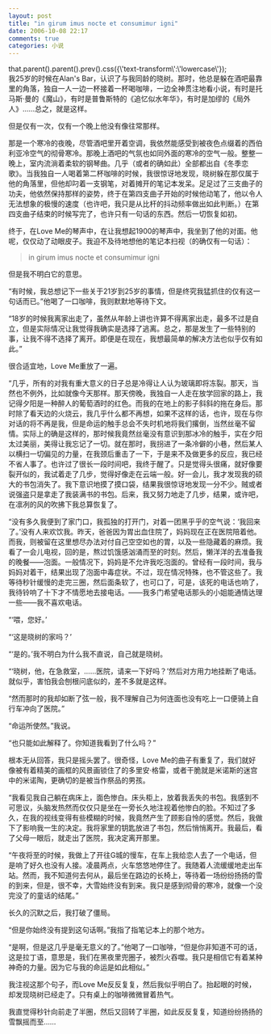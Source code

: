 ```yaml
---
layout: post
title: "in girum imus nocte et consumimur igni"
date: 2006-10-08 22:17
comments: true
categories: 小说
---
```


<div class='begin-indent2em'>
<span class='executable-content'>that.parent().parent().prev().css({\'text-transform\':\'lowercase\'});</span>
</div>
我25岁的时候在Alan's Bar，认识了与我同龄的晓树。那时，他总是躲在酒吧最靠里的角落，独自一人一边一杯接着一杯喝咖啡，一边全神贯注地看小说，有时是托马斯·曼的《魔山》，有时是普鲁斯特的《追忆似水年华》，有时是加缪的《局外人》……总之，就是这样。

但是仅有一次，仅有一个晚上他没有像往常那样。

那是一个寒冷的夜晚，尽管酒吧里开着空调，我依然能感受到被夜色点缀着的西伯利亚冷空气的彻骨寒冷。那晚上酒吧的气氛也如同外面的寒冷的空气一般。整整一晚上，室内流淌着柔软的钢琴曲。几乎（或者的确如此）全部都出自《冬季恋歌》。当我独自一人喝着第二杯咖啡的时候，我很惊讶地发现，晓树躲在那仅属于他的角落里，但他却叼着一支钢笔，对着摊开的笔记本发呆。足足过了三支曲子的功夫，他依然保持那样的姿势，终于在第四支曲子开始的时候他动笔了，他以令人无法想象的极慢的速度（也许吧，我只是从比杆的抖动频率做出如此判断。）在第四支曲子结束的时候写完了，也许只有一句话的东西。然后一切恢复如初。

<!-- more -->

终于，在Love Me的琴声中，在让我想起1900的琴声中，我坐到了他的对面。他呢，仅仅动了动眼皮子。我迫不及待地想他的笔记本扫视（的确仅有一句话）：

>in girum imus nocte et consumimur igni

但是我不明白它的意思。

“有时候，我总想记下一些关于21岁到25岁的事情，但是终究我猛抓住的仅有这一句话而已。”他喝了一口咖啡，我则默默地等待下文。

“18岁的时候我离家出走了，虽然从年龄上讲也许算不得离家出走，最多不过是自立，但是实际情况让我觉得我确实是选择了逃离。总之，那是发生了一些特别的事，让我不得不选择了离开。即便是在现在，我想最简单的解决方法也似乎仅有如此。”

很合适宜地，Love Me重放了一遍。

“几乎，所有的对我有重大意义的日子总是冷得让人认为玻璃即将冻裂。那天，当然也不例外，比如就像今天那样。那天傍晚，我独自一人走在放学回家的路上，我记得夕阳是一种醉人的葡萄酒时的红色。而我的在地上的影子斜斜的拖在身后。那时除了看天边的火烧云，我几乎什么都不再想，如果不这样的话，也许，现在与你对话的将不再是我，但是命运的触手总会不失时机地将我们撂倒，当然丝毫不留情。实际上的确是这样的，那时候我竟然丝毫没有意识到那冰冷的触手，实在夕阳太过美丽，美得让我忘记了一切。就在那时，我拐进了一条冷僻的小巷，然后某人以横扫一切偏见的力量，在我颈后重击了一下，于是来不及做更多的反应，我已经不省人事了。也许过了很长一段时间吧，我终于醒了。只是觉得头很痛，就好像要裂开似的，我试着走了几步，觉得好像走在云端一般。好一会儿，我才发现我的硕大的书包消失了。我下意识地摸了摸口袋，结果我很惊讶地发现一分不少。贼或者说强盗只是拿走了我装满书的书包。后来，我又努力地走了几步，结果，或许吧，在凛冽的风的吹拂下我总算恢复了。

“没有多久我便到了家门口，我孤独的打开门，对着一团黑乎乎的空气说：‘我回来了。’没有人来欢饮我。昨天，爸爸因为胃出血住院了，妈妈现在正在医院陪着他。而我，则被留在这里想尽办法对付自己空空如也的胃，以及一些隐藏着的麻烦。我看了一会儿电视，回的是，熬过饥饿感汹涌而至的时刻。然后，懒洋洋的去准备我的晚餐——泡面。一般情况下，妈妈是不允许我吃泡面的。曾经有一段时间，我与妈妈对着干，结果出现了泡面中毒症状。不过，现在情况特殊，也不管这些了。我等待秒针缓慢的走完三圈，然后面条软了，也可口了，可是，该死的电话也响了，我待铃响了十下才不情愿地去接电话。——我多门希望电话那头的小姐能通情达理一些——我不喜欢电话。

“‘喂，您好。’

“‘这是晓树的家吗？’

“‘是的。’我不明白为什么我不直说，自己就是晓树。

“‘晓树，他，在急救室，……医院，请来一下好吗？’然后对方用力地挂断了电话。就似乎，害怕我会刨根问底似的，差不多就是这样。

“然而那时的我却如断了弦一般，我不理解自己为何连面也没有吃上一口便骑上自行车冲向了医院。”

“命运所使然。”我说。

“也只能如此解释了。你知道我看到了什么吗？”

根本无从回答，我只是摇头罢了。很奇怪，Love Me的曲子有重复了，我们就好像被有着精美的画框的风景画锁住了的多里安·格雷，或者干脆就是米诺斯的迷宫中的米诺陶，更确切的是被当作祭品的男孩。

“我看见我自己躺在病床上，面色惨白。床头柜上，放着我丢失的书包。我感到不可思议，头脑发热然而仅仅只是坐在一旁长久地注视着他惨白的脸。不知过了多久，在我的视线变得有些模糊的时候，我竟然产生了顾影自怜的感觉。然后，我做下了影响我一生的决定。我将家里的钥匙放进了书包，然后悄悄离开。我最后，看了父母一眼后，就走出了医院，我决定离开那里。

“午夜将至的时候，我做上了开往G城的慢车，在车上我给恋人去了一个电话，但是响了好久也没有人接。凌晨两点，火车悠悠地停住了。我随着人流缓缓地走出车站。然而，我不知道何去何从，最后坐在路边的长椅上，等待着一场纷纷扬扬的雪的到来，但是，很不幸，大雪始终没有到来。我只是感到彻骨的寒冷，就像一个没完没了的童话的结尾。”

长久的沉默之后，我打破了僵局。

“但是你始终没有提到这句话啊。”我指了指笔记本上的那个地方。

“是啊，但是这几乎是毫无意义的了。”他喝了一口咖啡，“但是你非知道不可的话，这是拉丁语，意思是，我们在黑夜里兜圈子，被烈火吞噬。我只是相信它有着某种神奇的力量。因为它与我的命运是如此相似。”

我注视这那个句子，而Love Me反反复复，然后我似乎明白了。抬起眼的时候，却发现晓树已经走了。只有桌上的咖啡微微冒着热气。

我直觉得秒针向前走了半圈，然后又回转了半圈，如此反反复复，知道纷纷扬扬的雪飘摇而至……

